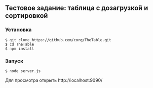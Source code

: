 ## Тестовое задание: таблица с дозагрузкой и сортировкой

### Установка

    $ git clone https://github.com/corg/TheTable.git
    $ cd TheTable
    $ npm install

### Запуск

    $ node server.js

Для просмотра открыть http://localhost:9090/
